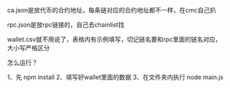 
ca.json是放代币的合约地址，每条链对应的合约地址都不一样，在cmc自己扒

rpc.json是放rpc链接的，自己去chainlist找

wallet.csv就不用说了，表格内有示例填写，切记链名要和rpc里面的链名对应，大小写严格区分

怎么运行？

1、先 npm install
2、填写好wallet里面的数据
3、在文件夹内执行 node main.js